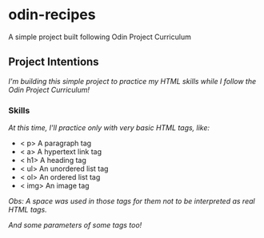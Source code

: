 # odin-recipes
 A simple project built following Odin Project Curriculum
## Project Intentions
*I'm building this simple project to practice my HTML skills while I follow the Odin Project Curriculum!*
### Skills ###
*At this time, I'll practice only with very basic HTML tags, like:*

- < p> A paragraph tag
- < a> A hypertext link tag
- < h1> A heading tag
- < ul> An unordered list tag
- < ol> An ordered list tag
- < img> An image tag

 
*Obs: A space was used in those tags for them not to be interpreted as real HTML tags.*

*And some parameters of some tags too!*
